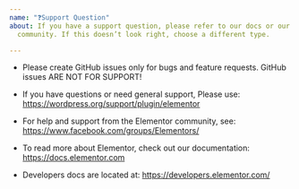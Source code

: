 ```yaml
---
name: "❓Support Question"
about: If you have a support question, please refer to our docs or our Facebook Elementor
  community. If this doesn’t look right, choose a different type.

---
```


- Please create GitHub issues only for bugs and feature requests. GitHub issues ARE NOT FOR SUPPORT!

- If you have questions or need general support,  Please use:  https://wordpress.org/support/plugin/elementor 

- For help and support from the Elementor community, see: https://www.facebook.com/groups/Elementors/

- To read more about Elementor, check out our documentation: https://docs.elementor.com

- Developers docs are located at: https://developers.elementor.com/
